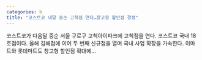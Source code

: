 ```yaml
---
categories: b
title: "코스트코 내달 중순 고척점 연다…창고형 할인점 경쟁"
---
```

코스트코가 다음달 중순 서울 구로구 고척아이파크에 고척점을 연다. 코스트코 국내 18호점이다. 올해 김해점에 이어 두 번째 신규점을 열며 국내 사업 확장을 가속한다. 이마트와 롯데마트도 창고형 할인점 확대에...